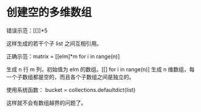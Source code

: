 # 创建空的多维数组
错误示范：[[]]*5 

这样生成的若干个子 list 之间互相引用。

正确示范：matrix = [[elm]*m for i in range(n)] 

生成 n 行 m 列，初始值为 elm 的数组。[[] for i in range(n)] 生成 n 维数组，每一个子数组都是空的，而且各个子数组之间是独立的。

使用系统函数： bucket = collections.defaultdict(list)

这样就不会有数组越界的问题了。
